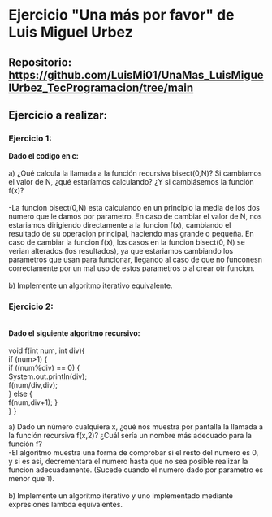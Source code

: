 # Ejercicio "Una más por favor" de Luis Miguel Urbez

## Repositorio: https://github.com/LuisMi01/UnaMas_LuisMiguelUrbez_TecProgramacion/tree/main

## Ejercicio a realizar:

### Ejercicio 1:
  __Dado el codigo en c:__<br>
  <br>a) ¿Qué calcula la llamada a la función recursiva bisect(0,N)? Si cambiamos el valor de N, ¿qué estaríamos calculando? ¿Y si cambiásemos la función f(x)?<br>
  <br>-La funcion bisect(0,N) esta calculando en un principio la media de los dos numero que le damos por parametro. En caso de cambiar el valor de N, nos estariamos dirigiendo directamente a la funcion f(x), cambiando el resultado de su operacion principal, haciendo mas grande o pequeña. En caso de cambiar la funcion f(x), los casos en la funcion bisect(0, N) se verian alterados (los resultados), ya que estariamos cambiando los parametros que usan para funcionar, llegando al caso de que no funconesn correctamente por un mal uso de estos parametros o al crear otr funcion.<br>  
  b) Implemente un algoritmo iterativo equivalente.<br>
  
### Ejercicio 2:

<br>__Dado el siguiente algoritmo recursivo:__<br>
  <br>void f(int num, int div){<br>
    if (num>1) {<br>
    if ((num%div) == 0) { <br>
    System.out.println(div); <br>
    f(num/div,div);<br>
  } else {<br>
    f(num,div+1); }<br>
   } }<br>
   
a) Dado un número cualquiera x, ¿qué nos muestra por pantalla la llamada a la función recursiva f(x,2)? ¿Cuál sería un nombre más adecuado para la función f?<br>
-El algoritmo muestra una forma de comprobar si el resto del numero es 0, y si es asi, decrementara el numero hasta que no sea posible realizar la funcion adecuadamente. (Sucede cuando el numero dado por parametro es menor que 1).<br>
<br>b) Implemente un algoritmo iterativo y uno implementado mediante expresiones lambda equivalentes.
